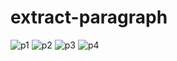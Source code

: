 # extract-paragraph

![p1](https://user-images.githubusercontent.com/126394589/227563785-7041ef4b-a033-4469-86d9-8171286b6f55.PNG)
![p2](https://user-images.githubusercontent.com/126394589/227564085-928f92bd-796a-49b3-a87f-40478a768b2a.PNG)
![p3](https://user-images.githubusercontent.com/126394589/227564459-5ad3efa9-b742-4400-ab50-71344fc7eb24.PNG)
![p4](https://user-images.githubusercontent.com/126394589/227564504-52d50442-8f85-45f6-9134-d48fa52b9231.PNG)
